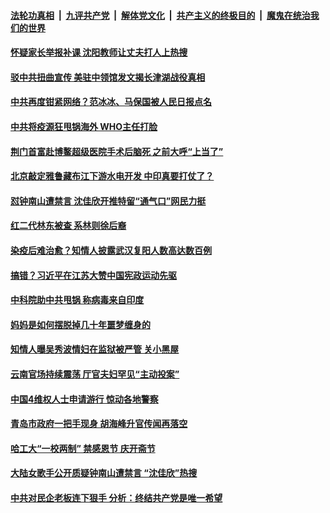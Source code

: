 

####  [法轮功真相](../../../../basic/blob/master/README.md?t=11300102) &nbsp;|&nbsp; [九评共产党](../../../../9ping.md/blob/master/README.md?t=11300102) &nbsp;|&nbsp; [解体党文化](../../../../jtdwh.md/blob/master/README.md?t=11300102)  &nbsp;|&nbsp; [共产主义的终极目的](../../../../gczydzjmd.md/blob/master/README.md?t=11300102) &nbsp;|&nbsp; [魔鬼在统治我们的世界](../../../../mgztzwmdsj.md/blob/master/README.md?t=11300102) 

#### [怀疑家长举报补课 沈阳教师让丈夫打人上热搜](../pages/soh5/448150.md?t=11300102) 
#### [驳中共扭曲宣传 美驻中领馆发文揭长津湖战役真相](../pages/soh5/448165.md?t=11300102) 
#### [中共再度钳紧网络？范冰冰、马保国被人民日报点名](../pages/soh5/448147.md?t=11300102) 
#### [中共将疫源狂甩锅海外 WHO主任打脸](../pages/soh5/448135.md?t=11300102) 
#### [荆门首富赴博鳌超级医院手术后脑死 之前大呼“上当了”](../pages/soh5/448108.md?t=11300102) 
#### [北京敲定雅鲁藏布江下游水电开发 中印真要打仗了？](../pages/soh5/448126.md?t=11300102) 
#### [怼钟南山遭禁言 沈佳欣开推特留“通气口”网民力挺](../pages/soh5/448105.md?t=11300102) 
#### [红二代林东被查 系林则徐后裔](../pages/soh5/448090.md?t=11300102) 
#### [染疫后难治愈？知情人披露武汉复阳人数高达数百例 ](../pages/soh5/448087.md?t=11300102) 
#### [搞错？习近平在江苏大赞中国宪政运动先驱](../pages/soh5/448081.md?t=11300102) 
#### [中科院助中共甩锅 称病毒来自印度](../pages/soh5/448075.md?t=11300102) 
#### [妈妈是如何摆脱掉几十年噩梦缠身的](../pages/soh5/448045.md?t=11300102) 
#### [知情人曝吴秀波情妇在监狱被严管 关小黑屋](../pages/soh5/448027.md?t=11300102) 
#### [云南官场持续震荡 厅官夫妇罕见“主动投案”](../pages/soh5/447991.md?t=11300102) 
#### [中国4维权人士申请游行 惊动各地警察](../pages/soh5/447979.md?t=11300102) 
#### [青岛市政府一把手现身 胡海峰升官传闻再落空](../pages/soh5/447940.md?t=11300102) 
#### [哈工大“一校两制”  禁感恩节 庆开斋节](../pages/soh5/447895.md?t=11300102) 
#### [大陆女歌手公开质疑钟南山遭禁言  “沈佳欣”热搜](../pages/soh5/447862.md?t=11300102) 
#### [中共对民企老板连下狠手 分析：终结共产党是唯一希望](../pages/soh5/447853.md?t=11300102) 
